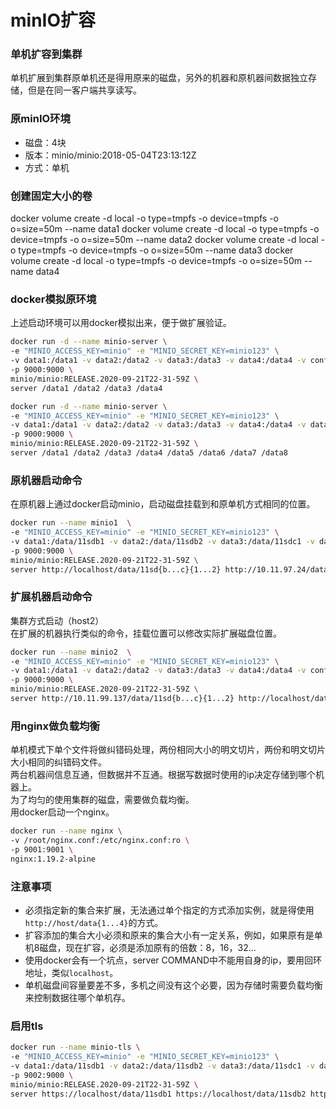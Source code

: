 # minIO扩容

### 单机扩容到集群
单机扩展到集群原单机还是得用原来的磁盘，另外的机器和原机器间数据独立存储，但是在同一客户端共享读写。  


### 原minIO环境
- 磁盘：4块
- 版本：minio/minio:2018-05-04T23:13:12Z
- 方式：单机

### 创建固定大小的卷
docker volume create -d local -o type=tmpfs -o device=tmpfs -o o=size=50m --name data1
docker volume create -d local -o type=tmpfs -o device=tmpfs -o o=size=50m --name data2
docker volume create -d local -o type=tmpfs -o device=tmpfs -o o=size=50m --name data3
docker volume create -d local -o type=tmpfs -o device=tmpfs -o o=size=50m --name data4

### docker模拟原环境
上述启动环境可以用docker模拟出来，便于做扩展验证。
```bash
docker run -d --name minio-server \
-e "MINIO_ACCESS_KEY=minio" -e "MINIO_SECRET_KEY=minio123" \
-v data1:/data1 -v data2:/data2 -v data3:/data3 -v data4:/data4 -v config:/root/.minio \
-p 9000:9000 \
minio/minio:RELEASE.2020-09-21T22-31-59Z \
server /data1 /data2 /data3 /data4 
```

```bash
docker run -d --name minio-server \
-e "MINIO_ACCESS_KEY=minio" -e "MINIO_SECRET_KEY=minio123" \
-v data1:/data1 -v data2:/data2 -v data3:/data3 -v data4:/data4 -v data5:/data5 -v data6:/data6 -v data7:/data7 -v data8:/data8 -v config:/root/.minio \
-p 9000:9000 \
minio/minio:RELEASE.2020-09-21T22-31-59Z \
server /data1 /data2 /data3 /data4 /data5 /data6 /data7 /data8
```

### 原机器启动命令
在原机器上通过docker启动minio，启动磁盘挂载到和原单机方式相同的位置。  
```bash
docker run --name minio1  \
-e "MINIO_ACCESS_KEY=minio" -e "MINIO_SECRET_KEY=minio123" \
-v data1:/data/11sdb1 -v data2:/data/11sdb2 -v data3:/data/11sdc1 -v data4:/data/11sdc2 -v config:/root/.minio \
-p 9000:9000 \
minio/minio:RELEASE.2020-09-21T22-31-59Z \
server http://localhost/data/11sd{b...c}{1...2} http://10.11.97.24/data{1...4}
```

### 扩展机器启动命令
集群方式启动（host2）   
在扩展的机器执行类似的命令，挂载位置可以修改实际扩展磁盘位置。
```bash
docker run --name minio2  \
-e "MINIO_ACCESS_KEY=minio" -e "MINIO_SECRET_KEY=minio123" \
-v data1:/data1 -v data2:/data2 -v data3:/data3 -v data4:/data4 -v config:/root/.minio \
-p 9000:9000 \
minio/minio:RELEASE.2020-09-21T22-31-59Z \
server http://10.11.99.137/data/11sd{b...c}{1...2} http://localhost/data{1...4}
```

### 用nginx做负载均衡
单机模式下单个文件将做纠错码处理，两份相同大小的明文切片，两份和明文切片大小相同的纠错码文件。  
两台机器间信息互通，但数据并不互通。根据写数据时使用的ip决定存储到哪个机器上。  
为了均匀的使用集群的磁盘，需要做负载均衡。  
用docker启动一个nginx。
```bash
docker run --name nginx \
-v /root/nginx.conf:/etc/nginx.conf:ro \
-p 9001:9001 \
nginx:1.19.2-alpine
```

### 注意事项
- 必须指定新的集合来扩展，无法通过单个指定的方式添加实例，就是得使用`http://host/data{1...4}`的方式。  
- 扩容添加的集合大小必须和原来的集合大小有一定关系，例如，如果原有是单机8磁盘，现在扩容，必须是添加原有的倍数：8，16，32...
- 使用docker会有一个坑点，server COMMAND中不能用自身的ip，要用回环地址，类似`localhost`。
- 单机磁盘间容量要差不多，多机之间没有这个必要，因为存储时需要负载均衡来控制数据往哪个单机存。


### 启用tls

```bash
docker run --name minio-tls \
-e "MINIO_ACCESS_KEY=minio" -e "MINIO_SECRET_KEY=minio123" \
-v data1:/data/11sdb1 -v data2:/data/11sdb2 -v data3:/data/11sdc1 -v data4:/data/11sdc2 -v /root/.minio:/root/.minio \
-p 9002:9000 \
minio/minio:RELEASE.2020-09-21T22-31-59Z \
server https://localhost/data/11sdb1 https://localhost/data/11sdb2 https://localhost/data/11sdc1 https://localhost/data/11sdc2
```

